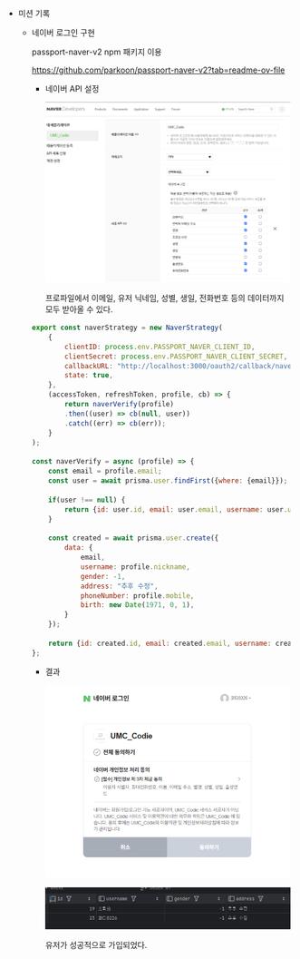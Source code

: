 - 미션 기록
    - 네이버 로그인 구현
        
        passport-naver-v2 npm 패키지 이용
        
        https://github.com/parkoon/passport-naver-v2?tab=readme-ov-file
        
        - 네이버 API 설정
            
            ![1.PNG](1.png)
            
            프로파일에서 이메일, 유저 닉네임, 성별, 생일, 전화번호 등의 데이터까지 모두 받아올 수 있다.
            
        
        ```jsx
        export const naverStrategy = new NaverStrategy(
            {
                clientID: process.env.PASSPORT_NAVER_CLIENT_ID,
                clientSecret: process.env.PASSPORT_NAVER_CLIENT_SECRET,
                callbackURL: "http://localhost:3000/oauth2/callback/naver",
                state: true,
            },
            (accessToken, refreshToken, profile, cb) => {
                return naverVerify(profile)
                .then((user) => cb(null, user))
                .catch((err) => cb(err));
            }
        );
        
        const naverVerify = async (profile) => {
            const email = profile.email;
            const user = await prisma.user.findFirst({where: {email}});
        
            if(user !== null) {
                return {id: user.id, email: user.email, username: user.username};
            }
        
            const created = await prisma.user.create({
                data: {
                    email,
                    username: profile.nickname,
                    gender: -1,
                    address: "추후 수정",
                    phoneNumber: profile.mobile,
                    birth: new Date(1971, 0, 1),
                }
            });
        
            return {id: created.id, email: created.email, username: created.username};
        };
        ```
        
        - 결과
            
            ![2.png](2.png)
            
            ![3.PNG](3.png)
            
            유저가 성공적으로 가입되었다.